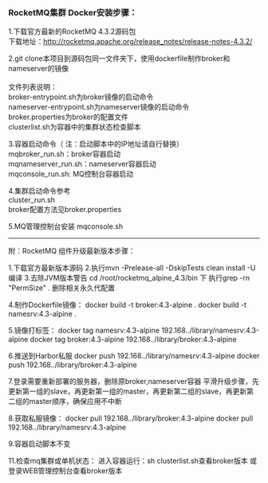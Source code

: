 ### RocketMQ集群 Docker安装步骤：

1.下载官方最新的RocketMQ 4.3.2源码包<br>
下载地址：http://rocketmq.apache.org/release_notes/release-notes-4.3.2/

2.git clone本项目到源码包同一文件夹下，使用dockerfile制作broker和nameserver的镜像<br>
<br>文件列表说明：<br>
broker-entrypoint.sh为broker镜像的启动命令<br>
nameserver-entrypoint.sh为nameserver镜像的启动命令<br>
broker.properties为broker的配置文件<br>
clusterlist.sh为容器中的集群状态检查脚本<br>

3.容器启动命令（ 注：启动脚本中的IP地址请自行替换）<br>
mqbroker_run.sh：broker容器启动<br>
mqnameserver_run.sh：nameserver容器启动<br>
mqconsole_run.sh: MQ控制台容器启动<br>

4.集群启动命令参考<br>
cluster_run.sh<br>
broker配置方法见broker.properties

5.MQ管理控制台安装
mqconsole.sh









-------------------------------------------------------------------------------------------------------
附：RocketMQ 组件升级最新版本步骤：

1.下载官方最新版本源码
2.执行mvn -Prelease-all -DskipTests clean install -U编译
3.去除JVM版本警告
cd /root/rocketmq_alpine_4.3/bin 下 执行grep -rn "PermSize" .  删除相关永久代配置

4.制作Dockerfile镜像：
docker build -t broker:4.3-alpine .
docker build -t namesrv:4.3-alpine .

5.镜像打标签：
docker tag namesrv:4.3-alpine 192.168.*.*/library/namesrv:4.3-alpine
docker tag broker:4.3-alpine 192.168.*.*/library/broker:4.3-alpine

6.推送到Harbor私服
docker push 192.168.*.*/library/namesrv:4.3-alpine
docker push 192.168.*.*/library/broker:4.3-alpine

7.登录需要重新部署的服务器，删除原broker,nameserver容器
平滑升级步骤，先更新第一组的slave，再更新第一组的master，再更新第二组的slave，再更新第二组的master顺序，确保应用不中断

8.获取私服镜像：
docker pull 192.168.*.*/library/broker:4.3-alpine
docker pull 192.168.*.*/library/namesrv:4.3-alpine

9.容器启动脚本不变

11.检查mq集群或单机状态：
进入容器运行：sh clusterlist.sh查看broker版本
或登录WEB管理控制台查看broker版本 
